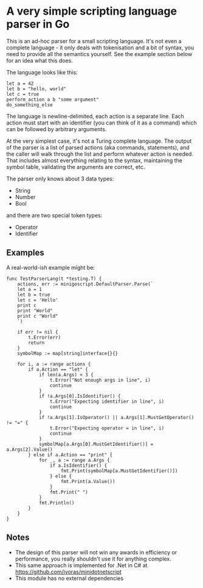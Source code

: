 # A very simple scripting language parser in Go

This is an ad-hoc parser for a small scripting language. It's not even a complete language - it only deals with tokenisation and a bit of syntax, you need to provide all the semantics yourself. See the example section below for an idea what this does.

The language looks like this:

```
let a = 42
let b = "hello, world"
let c = true
perform_action a b "some argument"
do_something_else
```

The language is newline-delimited, each action is a separate line. Each action must start with an identifier (you can think of it as a command) which can be followed by arbitrary arguments.

At the very simplest case, it's not a Turing complete language. The output of the parser is a list of parsed actions (aka commands, statements),
and the caller will walk through the list and perform whatever action is needed. That includes almost everything relating to the syntax, maintaining the symbol table,
validating the arguments are correct, etc.

The parser only knows about 3 data types:

* String
* Number
* Bool

and there are two special token types:

* Operator
* Identifier

## Examples

A real-world-ish example might be:

```
func TestParserLang(t *testing.T) {
	actions, err := minigoscript.DefaultParser.Parse(`
	let a = 1
	let b = true
	let c = 'Hello'
	print c
	print "World"
	print c "World"
	`)

	if err != nil {
		t.Error(err)
		return
	}
	symbolMap := map[string]interface{}{}

	for i, a := range actions {
		if a.Action == "let" {
			if len(a.Args) < 3 {
				t.Error("Not enough args in line", i)
				continue
			}
			if !a.Args[0].IsIdentifier() {
				t.Error("Expecting identifier in line", i)
				continue
			}
			if !a.Args[1].IsOperator() || a.Args[1].MustGetOperator() != "=" {
				t.Error("Expecting operator = in line", i)
				continue
			}
			symbolMap[a.Args[0].MustGetIdentifier()] = a.Args[2].Value()
		} else if a.Action == "print" {
			for _, a := range a.Args {
				if a.IsIdentifier() {
					fmt.Print(symbolMap[a.MustGetIdentifier()])
				} else {
					fmt.Print(a.Value())
				}
				fmt.Print(" ")
			}
			fmt.Println()
		}
	}
}
```

## Notes

* The design of this parser will not win any awards in efficiency or performance, you really shouldn't use it for anything complex.
* This same approach is implemented for .Net in C# at https://github.com/ivoras/minidotnetscript
* This module has no external dependencies
